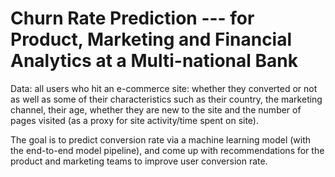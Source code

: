 # Churn Rate Prediction --- for Product, Marketing and Financial Analytics at a Multi-national Bank

Data: all users who hit an e-commerce site: whether they converted or not as well as some of their characteristics such as their country, the marketing channel, their age, whether they are new to the site and the number of pages visited (as a proxy for site activity/time spent on site).

The goal is to predict conversion rate via a machine learning model (with the end-to-end model pipeline), and come up with recommendations for the product and marketing teams to improve user conversion rate. 

